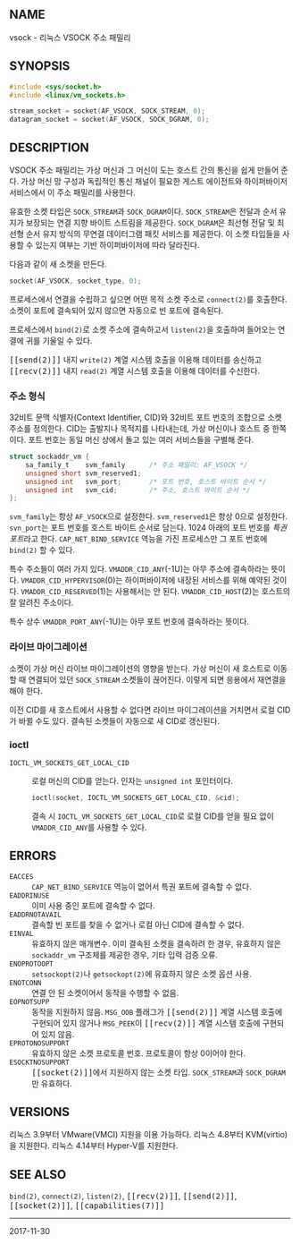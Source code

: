## NAME

vsock - 리눅스 VSOCK 주소 패밀리

## SYNOPSIS

```c
#include <sys/socket.h>
#include <linux/vm_sockets.h>

stream_socket = socket(AF_VSOCK, SOCK_STREAM, 0);
datagram_socket = socket(AF_VSOCK, SOCK_DGRAM, 0);
```

## DESCRIPTION

VSOCK 주소 패밀리는 가상 머신과 그 머신이 도는 호스트 간의 통신을 쉽게 만들어 준다. 가상 머신 망 구성과 독립적인 통신 채널이 필요한 게스트 에이전트와 하이퍼바이저 서비스에서 이 주소 패밀리를 사용한다.

유효한 소켓 타입은 `SOCK_STREAM`과 `SOCK_DGRAM`이다. `SOCK_STREAM`은 전달과 순서 유지가 보장되는 연결 지향 바이트 스트림을 제공한다. `SOCK_DGRAM`은 최선형 전달 및 최선형 순서 유지 방식의 무연결 데이터그램 패킷 서비스를 제공한다. 이 소켓 타입들을 사용할 수 있는지 여부는 기반 하이퍼바이저에 따라 달라진다.

다음과 같이 새 소켓을 만든다.

```c
socket(AF_VSOCK, socket_type, 0);
```

프로세스에서 연결을 수립하고 싶으면 어떤 목적 소켓 주소로 `connect(2)`를 호출한다. 소켓이 포트에 결속되어 있지 않으면 자동으로 빈 포트에 결속된다.

프로세스에서 `bind(2)`로 소켓 주소에 결속하고서 `listen(2)`을 호출하여 들어오는 연결에 귀를 기울일 수 있다.

<tt>[[send(2)]]</tt> 내지 `write(2)` 계열 시스템 호출을 이용해 데이터를 송신하고 <tt>[[recv(2)]]</tt> 내지 `read(2)` 계열 시스템 호출을 이용해 데이터를 수신한다.

### 주소 형식

32비트 문맥 식별자(Context Identifier, CID)와 32비트 포트 번호의 조합으로 소켓 주소를 정의한다. CID는 출발지나 목적지를 나타내는데, 가상 머신이나 호스트 중 한쪽이다. 포트 번호는 동일 머신 상에서 돌고 있는 여러 서비스들을 구별해 준다.

```c
struct sockaddr_vm {
	sa_family_t    svm_family      /* 주소 패밀리: AF_VSOCK */
	unsigned short svm_reserved1;
	unsigned int   svm_port;       /* 포트 번호, 호스트 바이트 순서 */
	unsigned int   svm_cid;        /* 주소, 호스트 바이트 순서 */
};
```

`svm_family`는 항상 `AF_VSOCK`으로 설정한다. `svm_reserved1`은 항상 0으로 설정한다. `svn_port`는 포트 번호를 호스트 바이트 순서로 담는다. 1024 아래의 포트 번호를 <em>특권 포트</em>라고 한다. `CAP_NET_BIND_SERVICE` 역능을 가진 프로세스만 그 포트 번호에 `bind(2)` 할 수 있다.

특수 주소들이 여러 가지 있다. `VMADDR_CID_ANY`(-1U)는 아무 주소에 결속하라는 뜻이다. `VMADDR_CID_HYPERVISOR`(0)는 하이퍼바이저에 내장된 서비스를 위해 예약된 것이다. `VMADDR_CID_RESERVED`(1)는 사용해서는 안 된다. `VMADDR_CID_HOST`(2)는 호스트의 잘 알려진 주소이다.

특수 상수 `VMADDR_PORT_ANY`(-1U)는 아무 포트 번호에 결속하라는 뜻이다.

### 라이브 마이그레이션

소켓이 가상 머신 라이브 마이그레이션의 영향을 받는다. 가상 머신이 새 호스트로 이동할 때 연결되어 있던 `SOCK_STREAM` 소켓들이 끊어진다. 이렇게 되면 응용에서 재연결을 해야 한다.

이전 CID를 새 호스트에서 사용할 수 없다면 라이브 마이그레이션을 거치면서 로컬 CID가 바뀔 수도 있다. 결속된 소켓들이 자동으로 새 CID로 갱신된다.

### ioctl

<dl>
<dt><code>IOCTL_VM_SOCKETS_GET_LOCAL_CID</code></dt>
<dd>

로컬 머신의 CID를 얻는다. 인자는 <code>unsigned int</code> 포인터이다.

```c
ioctl(socket, IOCTL_VM_SOCKETS_GET_LOCAL_CID, &cid);
```

결속 시 <code>IOCTL_VM_SOCKETS_GET_LOCAL_CID</code>로 로컬 CID를 얻을 필요 없이 <code>VMADDR_CID_ANY</code>를 사용할 수 있다.
</dd>
</dl>

## ERRORS

<dl>
<dt><code>EACCES</code></dt>
<dd><code>CAP_NET_BIND_SERVICE</code> 역능이 없어서 특권 포트에 결속할 수 없다.</dd>
<dt><code>EADDRINUSE</code></dt>
<dd>이미 사용 중인 포트에 결속할 수 없다.</dd>
<dt><code>EADDRNOTAVAIL</code></dt>
<dd>결속할 빈 포트를 찾을 수 없거나 로컬 아닌 CID에 결속할 수 없다.</dd>
<dt><code>EINVAL</code></dt>
<dd>유효하지 않은 매개변수. 이미 결속된 소켓을 결속하려 한 경우, 유효하지 않은 <code>sockaddr_vm</code> 구조체를 제공한 경우, 기타 입력 검증 오류.</dd>
<dt><code>ENOPROTOOPT</code></dt>
<dd><code>setsockopt(2)</code>나 <code>getsockopt(2)</code>에 유효하지 않은 소켓 옵션 사용.</dd>
<dt><code>ENOTCONN</code></dt>
<dd>연결 안 된 소켓이어서 동작을 수행할 수 없음.</dd>
<dt><code>EOPNOTSUPP</code></dt>
<dd>동작을 지원하지 않음. <code>MSG_OOB</code> 플래그가 <tt>[[send(2)]]</tt> 계열 시스템 호출에 구현되어 있지 않거나 <code>MSG_PEEK</code>이 <tt>[[recv(2)]]</tt> 계열 시스템 호출에 구현되어 있지 않음.</dd>
<dt><code>EPROTONOSUPPORT</code></dt>
<dd>유효하지 않은 소켓 프로토콜 번호. 프로토콜이 항상 0이어야 한다.</dd>
<dt><code>ESOCKTNOSUPPORT</code></dt>
<dd><tt>[[socket(2)]]</tt>에서 지원하지 않는 소켓 타입. <code>SOCK_STREAM</code>과 <code>SOCK_DGRAM</code>만 유효하다.</dd>
</dl>

## VERSIONS

리눅스 3.9부터 VMware(VMCI) 지원을 이용 가능하다. 리눅스 4.8부터 KVM(virtio)을 지원한다. 리눅스 4.14부터 Hyper-V를 지원한다.

## SEE ALSO

`bind(2)`, `connect(2)`, `listen(2)`, <tt>[[recv(2)]]</tt>, <tt>[[send(2)]]</tt>, <tt>[[socket(2)]]</tt>, <tt>[[capabilities(7)]]</tt>

----

2017-11-30

